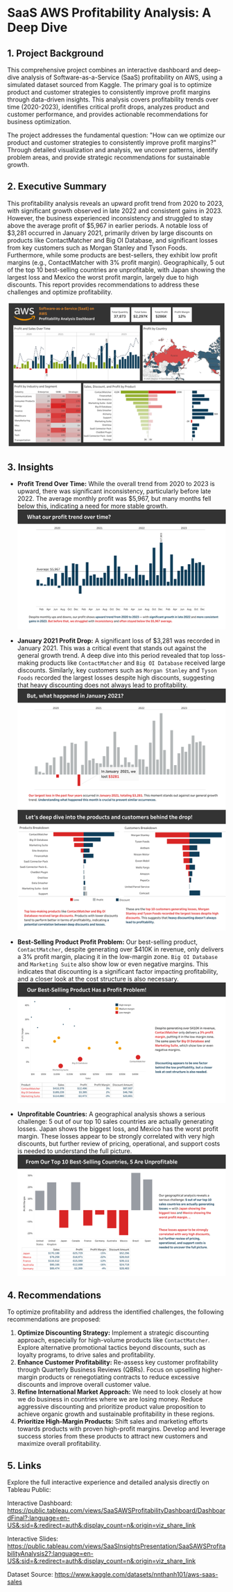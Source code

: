# SaaS AWS Profitability Analysis: A Deep Dive

## 1. Project Background
This comprehensive project combines an interactive dashboard and deep-dive analysis of Software-as-a-Service (SaaS) profitability on AWS, using a simulated dataset sourced from Kaggle. The primary goal is to optimize product and customer strategies to consistently improve profit margins through data-driven insights. This analysis covers profitability trends over time (2020-2023), identifies critical profit drops, analyzes product and customer performance, and provides actionable recommendations for business optimization.

The project addresses the fundamental question: "How can we optimize our product and customer strategies to consistently improve profit margins?" Through detailed visualization and analysis, we uncover patterns, identify problem areas, and provide strategic recommendations for sustainable growth.


## 2. Executive Summary
This profitability analysis reveals an upward profit trend from 2020 to 2023, with significant growth observed in late 2022 and consistent gains in 2023. However, the business experienced inconsistency and struggled to stay above the average profit of $5,967 in earlier periods. A notable loss of $3,281 occurred in January 2021, primarily driven by large discounts on products like ContactMatcher and Big OI Database, and significant losses from key customers such as Morgan Stanley and Tyson Foods. Furthermore, while some products are best-sellers, they exhibit low profit margins (e.g., ContactMatcher with 3% profit margin). Geographically, 5 out of the top 10 best-selling countries are unprofitable, with Japan showing the largest loss and Mexico the worst profit margin, largely due to high discounts. This report provides recommendations to address these challenges and optimize profitability.

![Dashboard Preview](DashboardAWS.png)

## 3. Insights

*   **Profit Trend Over Time:** While the overall trend from 2020 to 2023 is upward, there was significant inconsistency, particularly before late 2022. The average monthly profit was $5,967, but many months fell below this, indicating a need for more stable growth.
![Profit Trend Over Time](Slide1.png)

*   **January 2021 Profit Drop:** A significant loss of $3,281 was recorded in January 2021. This was a critical event that stands out against the general growth trend. A deep dive into this period revealed that top loss-making products like `ContactMatcher` and `Big OI Database` received large discounts. Similarly, key customers such as `Morgan Stanley` and `Tyson Foods` recorded the largest losses despite high discounts, suggesting that heavy discounting does not always lead to profitability.
![January 2021 Drop](Slide2.png)
![January 2021 Drill-Down](Slide3.png)

*   **Best-Selling Product Profit Problem:** Our best-selling product, `ContactMatcher`, despite generating over $410K in revenue, only delivers a 3% profit margin, placing it in the low-margin zone. `Big OI Database` and `Marketing Suite` also show low or even negative margins. This indicates that discounting is a significant factor impacting profitability, and a closer look at the cost structure is also necessary.
![Products Breakdown](Slide5.png)

*   **Unprofitable Countries:** A geographical analysis shows a serious challenge: 5 out of our top 10 sales countries are actually generating losses. Japan shows the biggest loss, and Mexico has the worst profit margin. These losses appear to be strongly correlated with very high discounts, but further review of pricing, operational, and support costs is needed to understand the full picture.
![Countries Breakdown](Slide4.png)


## 4. Recommendations

To optimize profitability and address the identified challenges, the following recommendations are proposed:

1.  **Optimize Discounting Strategy:** Implement a strategic discounting approach, especially for high-volume products like `ContactMatcher`. Explore alternative promotional tactics beyond discounts, such as loyalty programs, to drive sales and profitability.
2.  **Enhance Customer Profitability:** Re-assess key customer profitability through Quarterly Business Reviews (QBRs). Focus on upselling higher-margin products or renegotiating contracts to reduce excessive discounts and improve overall customer value.
3.  **Refine International Market Approach:** We need to look closely at how we do business in countries where we are losing money. Reduce aggressive discounting and prioritize product value proposition to achieve organic growth and sustainable profitability in these regions.
4.  **Prioritize High-Margin Products:** Shift sales and marketing efforts towards products with proven high-profit margins. Develop and leverage success stories from these products to attract new customers and maximize overall profitability.

## 5. Links

Explore the full interactive experience and detailed analysis directly on Tableau Public:

Interactive Dashboard: https://public.tableau.com/views/SaaSAWSProfitabilityDashboard/DashboardFinal?:language=en-US&:sid=&:redirect=auth&:display_count=n&:origin=viz_share_link

Interactive Slides: https://public.tableau.com/views/SaaSInsightsPresentation/SaaSAWSProfitabilityAnalysis2?:language=en-US&:sid=&:redirect=auth&:display_count=n&:origin=viz_share_link

Dataset Source: https://www.kaggle.com/datasets/nnthanh101/aws-saas-sales


